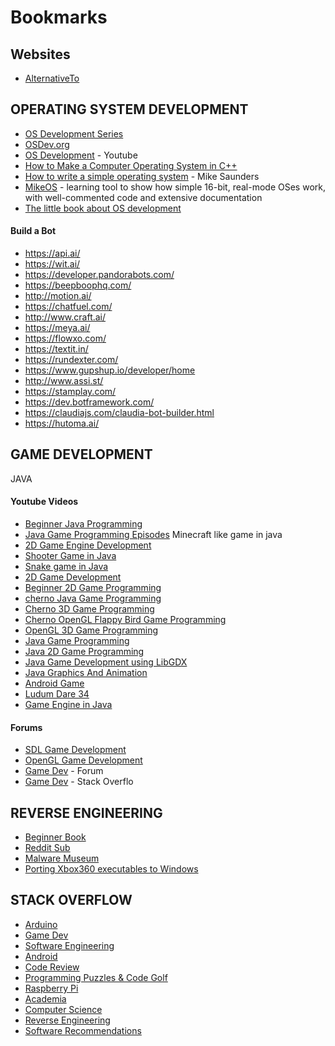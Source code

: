 # Bookmarks

## Websites

- [AlternativeTo](https://alternativeto.net/)

## OPERATING SYSTEM DEVELOPMENT
- [OS Development Series](http://www.brokenthorn.com/Resources/OSDevIndex.html)
- [OSDev.org](http://wiki.osdev.org/Main_Page)
- [OS Development](https://www.youtube.com/watch?v=YvZhgRO7hL4) - Youtube
- [How to Make a Computer Operating System in C++](https://github.com/SamyPesse/How-to-Make-a-Computer-Operating-System)
- [How to write a simple operating system](http://mikeos.sourceforge.net/write-your-own-os.html) - Mike Saunders
- [MikeOS](http://mikeos.sourceforge.net/) - learning tool to show how simple 16-bit, real-mode OSes work, with well-commented code and extensive documentation
- [The little book about OS development](https://littleosbook.github.io/)


#### Build a Bot
- https://api.ai/
- https://wit.ai/
- https://developer.pandorabots.com/
- https://beepboophq.com/
- http://motion.ai/
- https://chatfuel.com/
- http://www.craft.ai/
- https://meya.ai/
- https://flowxo.com/
- https://textit.in/
- https://rundexter.com/
- https://www.gupshup.io/developer/home
- http://www.assi.st/
- https://stamplay.com/
- https://dev.botframework.com/
- https://claudiajs.com/claudia-bot-builder.html
- https://hutoma.ai/


## GAME DEVELOPMENT
JAVA
#### Youtube Videos
- [Beginner Java Programming](https://www.youtube.com/watch?v=jrypN2CpAy8)
- [Java Game Programming Episodes](https://www.youtube.com/watch?v=rfR09erJu7U) Minecraft like game in java
- [2D Game Engine Development](https://www.youtube.com/watch?v=o7pfq0W3e4I)
- [Shooter Game in Java](https://www.youtube.com/watch?v=e9jRfgjV4FQ)
- [Snake game in Java](https://www.youtube.com/watch?v=S_n3lryyGZM)
- [2D Game Development](https://www.youtube.com/watch?v=9dzhgsVaiSo)
- [Beginner 2D Game Programming](https://www.youtube.com/watch?v=dEKs-3GhVKQ)
- [cherno Java Game Programming](https://www.youtube.com/watch?v=GFYT7Lqt1h8&list=PLlrATfBNZ98eOOCk2fOFg7Qg5yoQfFAdf)
- [Cherno 3D Game Programming](https://www.youtube.com/watch?v=iH1xpfOBN6M)
- [Cherno OpenGL Flappy Bird Game Programming](https://www.youtube.com/watch?v=527bR2JHSR0)
- [OpenGL 3D Game Programming](https://www.youtube.com/watch?v=VS8wlS9hF8E)
- [Java Game Programming](https://www.youtube.com/watch?v=qWVUQPWa67M)
- [Java 2D Game Programming](https://www.youtube.com/watch?v=dEKs-3GhVKQ&list=PLah6faXAgguMnTBs3JnEJY0shAc18XYQZ&index=1)
- [Java Game Development using LibGDX](https://www.youtube.com/watch?v=85A1w1iD2oA)
- [Java Graphics And Animation](https://www.youtube.com/watch?v=kLAgmnZzeXc)
- [Android Game](https://www.youtube.com/watch?v=oe7_6IoFv_M)
- [Ludum Dare 34](https://www.youtube.com/watch?v=IshoU-veb5Y)
- [Game Engine in Java](https://www.youtube.com/watch?v=ss3AnSxJ2X8&index=1&list=PLEETnX-uPtBXP_B2yupUKlflXBznWIlL5)

#### Forums
- [SDL Game Development](http://lazyfoo.net/tutorials/SDL/index.php#Multitouch)
- [OpenGL Game Development](https://learnopengl.com/#!Introduction)
- [Game Dev](https://www.gamedev.net/) - Forum
- [Game Dev](https://gamedev.stackexchange.com/) - Stack Overflo

## REVERSE ENGINEERING
- [Beginner Book](https://beginners.re/RE4B-EN.pdf)
- [Reddit Sub](https://www.reddit.com/r/ReverseEngineering/)
- [Malware Museum](https://archive.org/details/malwaremuseum?sort=-publicdate)
- [Porting Xbox360 executables to Windows](https://github.com/rexdex/recompiler)

## STACK OVERFLOW
- [Arduino](https://arduino.stackexchange.com/)
- [Game Dev](https://gamedev.stackexchange.com/)
- [Software Engineering](https://softwareengineering.stackexchange.com/)
- [Android](https://android.stackexchange.com/)
- [Code Review](https://codereview.stackexchange.com/)
- [Programming Puzzles & Code Golf](https://codegolf.stackexchange.com/)
- [Raspberry Pi](https://raspberrypi.stackexchange.com/)
- [Academia](https://academia.stackexchange.com/)
- [Computer Science](https://cs.stackexchange.com/)
- [Reverse Engineering](https://reverseengineering.stackexchange.com/)
- [Software Recommendations](https://softwarerecs.stackexchange.com/)
